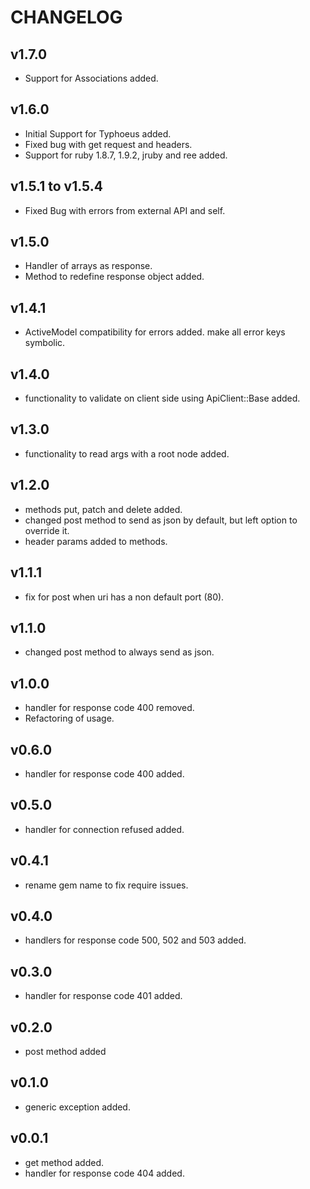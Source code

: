 # CHANGELOG

## v1.7.0

* Support for Associations added.

## v1.6.0

* Initial Support for Typhoeus added.
* Fixed bug with get request and headers.
* Support for ruby 1.8.7, 1.9.2, jruby and ree added.

## v1.5.1 to v1.5.4

* Fixed Bug with errors from external API and self.

## v1.5.0

* Handler of arrays as response.
* Method to redefine response object added.

## v1.4.1

* ActiveModel compatibility for errors added. make all error keys symbolic.

## v1.4.0

* functionality to validate on client side using ApiClient::Base added.

## v1.3.0

* functionality to read args with a root node added.

## v1.2.0

* methods put, patch and delete added.
* changed post method to send as json by default, but left option to override it.
* header params added to methods.

## v1.1.1

* fix for post when uri has a non default port (80).

## v1.1.0

* changed post method to always send as json.

## v1.0.0

* handler for response code 400 removed.
* Refactoring of usage.

## v0.6.0

* handler for response code 400 added.

## v0.5.0

* handler for connection refused added.

## v0.4.1

* rename gem name to fix require issues.

## v0.4.0

* handlers for response code 500, 502 and 503 added.

## v0.3.0

* handler for response code 401 added.

## v0.2.0

* post method added

## v0.1.0

* generic exception added.

## v0.0.1

* get method added.
* handler for response code 404 added.
